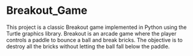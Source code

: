 # Breakout_Game
This project is a classic Breakout game implemented in Python using the Turtle graphics library. Breakout is an arcade game where the player controls a paddle to bounce a ball and break bricks. The objective is to destroy all the bricks without letting the ball fall below the paddle.

